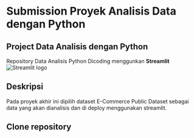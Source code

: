 # Submission Proyek Analisis Data dengan Python 

## Project Data Analisis dengan Python

Repository Data Analisis Python Dicoding  menggunkan **Streamlit** <img src="https://user-images.githubusercontent.com/7164864/217935870-c0bc60a3-6fc0-4047-b011-7b4c59488c91.png" alt="Streamlit logo"></img>

## Deskripsi

Pada proyek akhir ini dipilih dataset E-Commerce Public Dataset sebagai data yang akan dianalisis dan di deploy menggunakan streamlit.

## Clone repository
